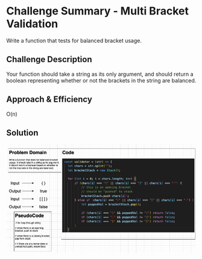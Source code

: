 # Challenge Summary - Multi Bracket Validation
Write a function that tests for balanced bracket usage.

## Challenge Description
Your function should take a string as its only argument, and should return a boolean representing whether or not the brackets in the string are balanced. 

## Approach & Efficiency
O(n)

## Solution
![multiBracketValidation](/code-challenges/assets/multiBracketValidation.png)
